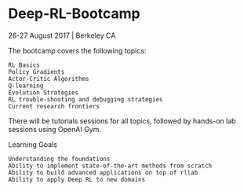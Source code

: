 # Deep-RL-Bootcamp
26-27 August 2017   |   Berkeley CA

The bootcamp covers the following topics:

    RL Basics 
    Policy Gradients 
    Actor-Critic Algorithms 
    Q-learning 
    Evolution Strategies
    RL trouble-shooting and debugging strategies
    Current research frontiers

There will be tutorials sessions for all topics, followed by hands-on lab sessions using OpenAI Gym. 

​Learning Goals

    Understanding the foundations
    Ability to implement state-of-the-art methods from scratch
    Ability to build advanced applications on top of rllab
    Ability to apply Deep RL to new domains